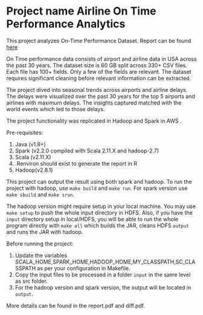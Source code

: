 #  Project name Airline On Time Performance Analytics 

This project analyzes On-Time Performance Dataset. Report can be found [here](https://github.com/deyb/airline-ontime-analytics/blob/master/report.pdf)

On Time performance data consists of airport and airline data in USA across the past 30 years. The dataset size is 60 GB split across 330+ CSV files. Each file has 100+ fields. Only a few of the fields are relevant. The dataset requires significant cleaning before relevant information can be extracted.

The project dived into seasonal trends across airports and airline delays. The delays were visualized over the past 30 years for the top 5 airports and airlines with maximum delays. The insights captured matched with the world events which led to those delays.

The project functionality was replicated in Hadoop and Spark in AWS .

Pre-requisites:
1. Java (v1.8+)
2. Spark (v2.2.0 compiled with Scala 2.11.X and hadoop-2.7)
3. Scala (v2.11.X)
4. .Renviron should exist to generate the report in R
5. Hadoop(v2.8.1)

This project can output the result using both spark and hadoop. To run the project with hadoop, use `make build` and `make run`. For 
spark version use `make sbuild` and `make srun`. 

The hadoop version might require setup in your local machine. You may use `make setup` to push the whole input directory in HDFS. Also, if you have the `input` directory setup in local/HDFS, you will be able to run the whole program directly with `make all` which builds the JAR, cleans HDFS `output` and runs the JAR with hadoop.

Before running the project:
1. Update the variables SCALA_HOME,SPARK_HOME,HADOOP_HOME,MY_CLASSPATH,SC_CLASSPATH as per your configuration in Makefile.
2. Copy the input files to be processed in a folder `input` in the same level as src folder.
3. For the hadoop version and spark version, the output will be located in `output`. 

More details can be found in the report.pdf and diff.pdf.
